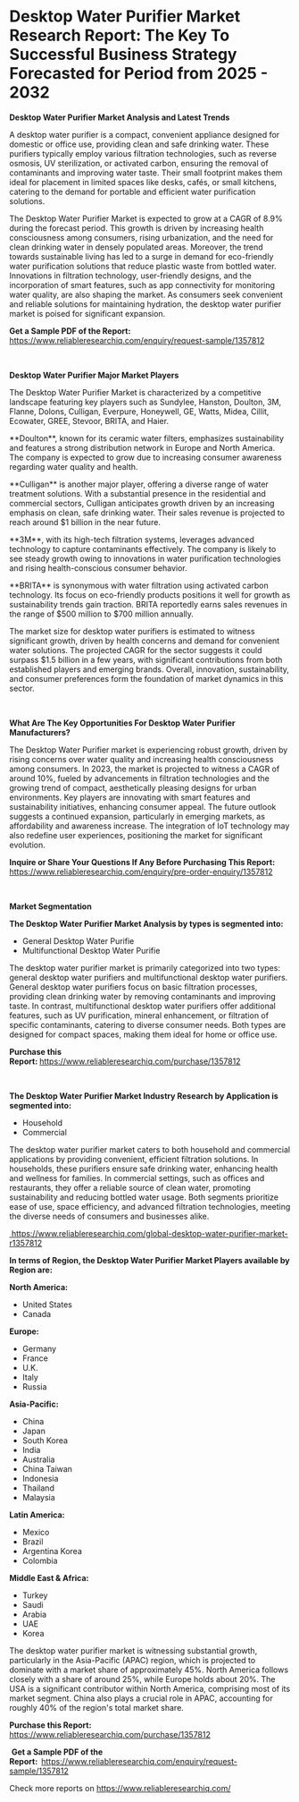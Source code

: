 <p><h1>Desktop Water Purifier Market Research Report: The Key To Successful Business Strategy Forecasted for Period from 2025 - 2032</h1></p><p><strong>Desktop Water Purifier Market Analysis and Latest Trends</strong></p>
<p><p>A desktop water purifier is a compact, convenient appliance designed for domestic or office use, providing clean and safe drinking water. These purifiers typically employ various filtration technologies, such as reverse osmosis, UV sterilization, or activated carbon, ensuring the removal of contaminants and improving water taste. Their small footprint makes them ideal for placement in limited spaces like desks, cafés, or small kitchens, catering to the demand for portable and efficient water purification solutions.</p><p>The Desktop Water Purifier Market is expected to grow at a CAGR of 8.9% during the forecast period. This growth is driven by increasing health consciousness among consumers, rising urbanization, and the need for clean drinking water in densely populated areas. Moreover, the trend towards sustainable living has led to a surge in demand for eco-friendly water purification solutions that reduce plastic waste from bottled water. Innovations in filtration technology, user-friendly designs, and the incorporation of smart features, such as app connectivity for monitoring water quality, are also shaping the market. As consumers seek convenient and reliable solutions for maintaining hydration, the desktop water purifier market is poised for significant expansion.</p></p>
<p><strong>Get a Sample PDF of the Report:&nbsp;</strong> <a href="https://www.reliableresearchiq.com/enquiry/request-sample/1357812?utm_campaign=3514&utm_medium=2&utm_source=Github&utm_content=ia&utm_term=08042025&utm_id=desktop-water-purifier">https://www.reliableresearchiq.com/enquiry/request-sample/1357812</a></p>
<p>&nbsp;</p>
<p><strong>Desktop Water Purifier Major Market Players</strong></p>
<p><p>The Desktop Water Purifier Market is characterized by a competitive landscape featuring key players such as Sundylee, Hanston, Doulton, 3M, Flanne, Dolons, Culligan, Everpure, Honeywell, GE, Watts, Midea, Cillit, Ecowater, GREE, Stevoor, BRITA, and Haier. </p><p>**Doulton**, known for its ceramic water filters, emphasizes sustainability and features a strong distribution network in Europe and North America. The company is expected to grow due to increasing consumer awareness regarding water quality and health.</p><p>**Culligan** is another major player, offering a diverse range of water treatment solutions. With a substantial presence in the residential and commercial sectors, Culligan anticipates growth driven by an increasing emphasis on clean, safe drinking water. Their sales revenue is projected to reach around $1 billion in the near future.</p><p>**3M**, with its high-tech filtration systems, leverages advanced technology to capture contaminants effectively. The company is likely to see steady growth owing to innovations in water purification technologies and rising health-conscious consumer behavior.</p><p>**BRITA** is synonymous with water filtration using activated carbon technology. Its focus on eco-friendly products positions it well for growth as sustainability trends gain traction. BRITA reportedly earns sales revenues in the range of $500 million to $700 million annually.</p><p>The market size for desktop water purifiers is estimated to witness significant growth, driven by health concerns and demand for convenient water solutions. The projected CAGR for the sector suggests it could surpass $1.5 billion in a few years, with significant contributions from both established players and emerging brands. Overall, innovation, sustainability, and consumer preferences form the foundation of market dynamics in this sector.</p></p>
<p>&nbsp;</p>
<p><strong>What Are The Key Opportunities For Desktop Water Purifier Manufacturers?</strong></p>
<p><p>The Desktop Water Purifier market is experiencing robust growth, driven by rising concerns over water quality and increasing health consciousness among consumers. In 2023, the market is projected to witness a CAGR of around 10%, fueled by advancements in filtration technologies and the growing trend of compact, aesthetically pleasing designs for urban environments. Key players are innovating with smart features and sustainability initiatives, enhancing consumer appeal. The future outlook suggests a continued expansion, particularly in emerging markets, as affordability and awareness increase. The integration of IoT technology may also redefine user experiences, positioning the market for significant evolution.</p></p>
<p><strong>Inquire or Share Your Questions If Any Before Purchasing This Report:</strong> <a href="https://www.reliableresearchiq.com/enquiry/pre-order-enquiry/1357812?utm_campaign=3514&utm_medium=2&utm_source=Github&utm_content=ia&utm_term=08042025&utm_id=desktop-water-purifier">https://www.reliableresearchiq.com/enquiry/pre-order-enquiry/1357812</a></p>
<p>&nbsp;</p>
<p><strong>Market Segmentation</strong></p>
<p><strong>The Desktop Water Purifier Market Analysis by types is segmented into:</strong></p>
<p><ul><li>General Desktop Water Purifie</li><li>Multifunctional Desktop Water Purifie</li></ul></p>
<p><p>The desktop water purifier market is primarily categorized into two types: general desktop water purifiers and multifunctional desktop water purifiers. General desktop water purifiers focus on basic filtration processes, providing clean drinking water by removing contaminants and improving taste. In contrast, multifunctional desktop water purifiers offer additional features, such as UV purification, mineral enhancement, or filtration of specific contaminants, catering to diverse consumer needs. Both types are designed for compact spaces, making them ideal for home or office use.</p></p>
<p><strong>Purchase this Report:&nbsp;</strong><a href="https://www.reliableresearchiq.com/purchase/1357812?utm_campaign=3514&utm_medium=2&utm_source=Github&utm_content=ia&utm_term=08042025&utm_id=desktop-water-purifier">https://www.reliableresearchiq.com/purchase/1357812</a></p>
<p>&nbsp;</p>
<p><strong>The Desktop Water Purifier Market Industry Research by Application is segmented into:</strong></p>
<p><ul><li>Household</li><li>Commercial</li></ul></p>
<p><p>The desktop water purifier market caters to both household and commercial applications by providing convenient, efficient filtration solutions. In households, these purifiers ensure safe drinking water, enhancing health and wellness for families. In commercial settings, such as offices and restaurants, they offer a reliable source of clean water, promoting sustainability and reducing bottled water usage. Both segments prioritize ease of use, space efficiency, and advanced filtration technologies, meeting the diverse needs of consumers and businesses alike.</p></p>
<p><a href="https://www.reliableresearchiq.com/global-desktop-water-purifier-market-r1357812?utm_campaign=3514&utm_medium=2&utm_source=Github&utm_content=ia&utm_term=08042025&utm_id=desktop-water-purifier">&nbsp;https://www.reliableresearchiq.com/global-desktop-water-purifier-market-r1357812</a></p>
<p><strong>In terms of Region, the Desktop Water Purifier Market Players available by Region are:</strong></p>
<p>
    <p> <strong> North America: </strong>
        <ul>
            <li>United States</li>
            <li>Canada</li>
        </ul>
        </p> 
    <p> <strong> Europe: </strong>
        <ul>
            <li>Germany</li>
            <li>France</li>
            <li>U.K.</li>
            <li>Italy</li>
            <li>Russia</li>
        </ul>
        </p> 
    <p> <strong> Asia-Pacific: </strong>
        <ul>
            <li>China</li>
            <li>Japan</li>
            <li>South Korea</li>
            <li>India</li>
            <li>Australia</li>
            <li>China Taiwan</li>
            <li>Indonesia</li>
            <li>Thailand</li>
            <li>Malaysia</li>
        </ul>
        </p> 
    <p> <strong> Latin America: </strong>
        <ul>
            <li>Mexico</li>
            <li>Brazil</li>
            <li>Argentina Korea</li>
            <li>Colombia</li>
        </ul>
        </p> 
    <p> <strong> Middle East & Africa: </strong>
        <ul>
            <li>Turkey</li>
            <li>Saudi</li>
            <li>Arabia</li>
            <li>UAE</li>
            <li>Korea</li>
        </ul>
    </p>
    </p>
<p><p>The desktop water purifier market is witnessing substantial growth, particularly in the Asia-Pacific (APAC) region, which is projected to dominate with a market share of approximately 45%. North America follows closely with a share of around 25%, while Europe holds about 20%. The USA is a significant contributor within North America, comprising most of its market segment. China also plays a crucial role in APAC, accounting for roughly 40% of the region's total market share.</p></p>
<p><strong>Purchase this Report: </strong><a href="https://www.reliableresearchiq.com/purchase/1357812?utm_campaign=3514&utm_medium=2&utm_source=Github&utm_content=ia&utm_term=08042025&utm_id=desktop-water-purifier">https://www.reliableresearchiq.com/purchase/1357812</a></p>
<p>&nbsp;<strong>Get a Sample PDF of the Report:&nbsp;&nbsp;</strong><a href="https://www.reliableresearchiq.com/enquiry/request-sample/1357812?utm_campaign=3514&utm_medium=2&utm_source=Github&utm_content=ia&utm_term=08042025&utm_id=desktop-water-purifier">https://www.reliableresearchiq.com/enquiry/request-sample/1357812</a></p>
<p><strong></strong></p>
<p>Check more reports on <a href="https://www.reliableresearchiq.com/?utm_campaign=3514&utm_medium=2&utm_source=Github&utm_content=ia&utm_term=08042025&utm_id=desktop-water-purifier">https://www.reliableresearchiq.com/</a></p>